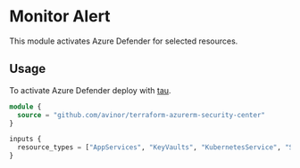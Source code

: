 # Monitor Alert


This module activates Azure Defender for selected resources.

## Usage

To activate Azure Defender deploy with [tau](https://github.com/avinor/tau).

```terraform
module {
  source = "github.com/avinor/terraform-azurerm-security-center"
}

inputs {
  resource_types = ["AppServices", "KeyVaults", "KubernetesService", "SqlServers", "StorageAccounts", "VirtualMachines"]
}
```
